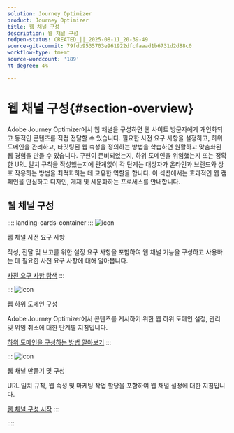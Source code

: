 ```yaml
---
solution: Journey Optimizer
product: Journey Optimizer
title: 웹 채널 구성
description: 웹 채널 구성
redpen-status: CREATED_||_2025-08-11_20-39-49
source-git-commit: 79fdb9535703e961922dfcfaaad1b6731d2d88c0
workflow-type: tm+mt
source-wordcount: '189'
ht-degree: 4%

---
```



# 웹 채널 구성{#section-overview}

Adobe Journey Optimizer에서 웹 채널을 구성하면 웹 사이트 방문자에게 개인화되고 동적인 콘텐츠를 직접 전달할 수 있습니다. 필요한 사전 요구 사항을 설정하고, 하위 도메인을 관리하고, 타깃팅된 웹 속성을 정의하는 방법을 학습하면 원활하고 맞춤화된 웹 경험을 만들 수 있습니다. 구현이 준비되었는지, 하위 도메인을 위임했는지 또는 정확한 URL 일치 규칙을 작성했는지에 관계없이 각 단계는 대상자가 온라인과 브랜드와 상호 작용하는 방법을 최적화하는 데 고유한 역할을 합니다. 이 섹션에서는 효과적인 웹 캠페인을 안심하고 디자인, 게재 및 세분화하는 프로세스를 안내합니다.

## 웹 채널 구성

:::: landing-cards-container
:::
![icon](https://cdn.experienceleague.adobe.com/icons/book.svg?lang=ko)

웹 채널 사전 요구 사항

작성, 전달 및 보고를 위한 설정 요구 사항을 포함하여 웹 채널 기능을 구성하고 사용하는 데 필요한 사전 요구 사항에 대해 알아봅니다.

[사전 요구 사항 탐색](../using/web/web-prerequisites.md)
:::

:::
![icon](https://cdn.experienceleague.adobe.com/icons/gear.svg?lang=ko)

웹 하위 도메인 구성

Adobe Journey Optimizer에서 콘텐츠를 게시하기 위한 웹 하위 도메인 설정, 관리 및 위임 취소에 대한 단계별 지침입니다.

[하위 도메인을 구성하는 방법 알아보기](../using/web/web-delegated-subdomains.md)
:::

:::
![icon](https://cdn.experienceleague.adobe.com/icons/circle-play.svg?lang=ko)

웹 채널 만들기 및 구성

URL 일치 규칙, 웹 속성 및 마케팅 작업 할당을 포함하여 웹 채널 설정에 대한 지침입니다.

[웹 채널 구성 시작](../using/web/web-configuration.md)
:::

::::

